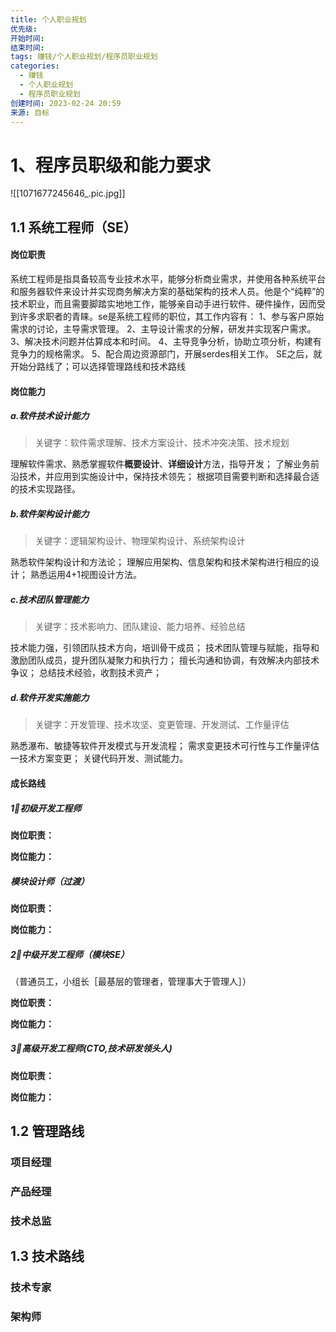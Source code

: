 ```yaml
---
title: 个人职业规划
优先级: 
开始时间: 
结束时间: 
tags: 赚钱/个人职业规划/程序员职业规划
categories:
  - 赚钱
  - 个人职业规划
  - 程序员职业规划
创建时间: 2023-02-24 20:59
来源: 目标
---
```

# 1、程序员职级和能力要求

![[1071677245646_.pic.jpg]]

## 1.1 系统工程师（SE）
#### 岗位职责

系统工程师是指具备较高专业技术水平，能够分析商业需求，并使用各种系统平台和服务器软件来设计并实现商务解决方案的基础架构的技术人员。他是个“纯粹”的技术职业，而且需要脚踏实地地工作，能够亲自动手进行软件、硬件操作，因而受到许多求职者的青睐。se是系统工程师的职位，其工作内容有：
1、参与客户原始需求的讨论，主导需求管理。
2、主导设计需求的分解，研发并实现客户需求。
3、解决技术问题并估算成本和时间。
4、主导竞争分析，协助立项分析，构建有竞争力的规格需求。
5、配合周边资源部门，开展serdes相关工作。
SE之后，就开始分路线了；可以选择管理路线和技术路线

#### 岗位能力

##### a.软件技术设计能力
>关键字：软件需求理解、技术方案设计、技术冲突决策、技术规划

理解软件需求、熟悉掌握软件**概要设计**、**详细设计**方法，指导开发；
了解业务前沿技术，并应用到实施设计中，保持技术领先；
根据项目需要判断和选择最合适的技术实现路径。

##### b.软件架构设计能力
> 关键字：逻辑架构设计、物理架构设计、系统架构设计

熟悉软件架构设计和方法论；
理解应用架构、信息架构和技术架构进行相应的设计；
熟悉运用4+1视图设计方法。

##### c.技术团队管理能力
>关键字：技术影响力、团队建设、能力培养、经验总结

技术能力强，引领团队技术方向，培训骨干成员；
技术团队管理与赋能，指导和激励团队成员，提升团队凝聚力和执行力；
擅长沟通和协调，有效解决内部技术争议；
总结技术经验，收割技术资产；


##### d.软件开发实施能力
>关键字：开发管理、技术攻坚、变更管理、开发测试、工作量评估

熟悉瀑布、敏捷等软件开发模式与开发流程；
需求变更技术可行性与工作量评估一技术方案变更；
关键代码开发、测试能力。

#### 成长路线
##### 1⃣️初级开发工程师
**岗位职责：**

**岗位能力：**

##### 模块设计师（过渡）
**岗位职责：**

**岗位能力：**

##### 2⃣️中级开发工程师（模块SE）
（普通员工，小组长［最基层的管理者，管理事大于管理人］）

**岗位职责：**

**岗位能力：**

##### 3⃣️高级开发工程师(CTO,技术研发领头人)
**岗位职责：**

**岗位能力：**


## 1.2 管理路线
### 项目经理

### 产品经理

### 技术总监


## 1.3 技术路线
### 技术专家

### 架构师

